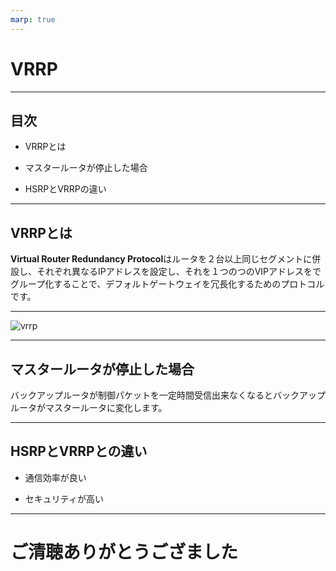 ```yaml
---
marp: true
---
```



# VRRP


---

## 目次

- VRRPとは

- マスタールータが停止した場合

- HSRPとVRRPの違い


---


## VRRPとは


**Virtual Router Redundancy Protocol**はルータを２台以上同じセグメントに併設し、それぞれ異なるIPアドレスを設定し、それを１つのつのVIPアドレスをでグループ化することで、デフォルトゲートウェイを冗長化するためのプロトコルです。

---




![vrrp](./img/basic_vrrp01_prob01.drawio.svg)

---


## マスタールータが停止した場合

バックアップルータが制御パケットを一定時間受信出来なくなるとバックアップルータがマスタールータに変化します。

<!--
    - VRRP Advertisementとは　VRID、優先度、仮想IPアドレス、VRRP Advertisementの送信間隔などが入っている
-->


---


## HSRPとVRRPとの違い

- 通信効率が良い

- セキュリティが高い


---

# ご清聴ありがとうござました